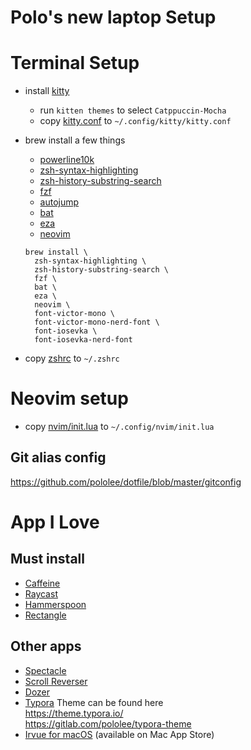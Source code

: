 # Polo's new laptop Setup

# Terminal Setup

- install [kitty](https://sw.kovidgoyal.net/kitty/binary/)

  - run `kitten themes` to select `Catppuccin-Mocha`
  - copy [kitty.conf](https://github.com/pololee/dotfile/blob/master/kitty/kitty.conf) to `~/.config/kitty/kitty.conf`

- brew install a few things

  - [powerline10k](https://github.com/romkatv/powerlevel10k)
  - [zsh-syntax-highlighting](https://github.com/zsh-users/zsh-syntax-highlighting/blob/master/INSTALL.md)
  - [zsh-history-substring-search](https://github.com/zsh-users/zsh-history-substring-search?tab=readme-ov-file#install)
  - [fzf](https://github.com/junegunn/fzf?tab=readme-ov-file#using-homebrew)
  - [autojump](https://github.com/wting/autojump?tab=readme-ov-file#os-x)
  - [bat](https://github.com/sharkdp/bat?tab=readme-ov-file#on-macos-or-linux-via-homebrew)
  - [eza](https://eza.rocks/)
  - [neovim](https://github.com/neovim/neovim/blob/master/INSTALL.md#homebrew-on-macos-or-linux)

  ```shell
  brew install \
    zsh-syntax-highlighting \
    zsh-history-substring-search \
    fzf \
    bat \
    eza \
    neovim \
    font-victor-mono \
    font-victor-mono-nerd-font \
    font-iosevka \
    font-iosevka-nerd-font
  ```

- copy [zshrc](https://github.com/pololee/dotfile/blob/master/zshrc) to `~/.zshrc`

# Neovim setup

- copy [nvim/init.lua](https://github.com/pololee/dotfile/blob/master/nvim/init.lua) to `~/.config/nvim/init.lua`

## Git alias config

https://github.com/pololee/dotfile/blob/master/gitconfig

# App I Love

## Must install

- [Caffeine](http://lightheadsw.com/caffeine/)
- [Raycast](https://www.raycast.com/)
- [Hammerspoon](https://www.hammerspoon.org/)
- [Rectangle](https://rectangleapp.com/)

## Other apps

- [Spectacle](https://github.com/eczarny/spectacle)
- [Scroll Reverser](https://pilotmoon.com/scrollreverser/)
- [Dozer](https://github.com/Mortennn/Dozer)
- [Typora](https://typora.io/)
  Theme can be found here  
  https://theme.typora.io/  
  https://gitlab.com/pololee/typora-theme
- [Irvue for macOS](https://irvue.tumblr.com/) (available on Mac App Store)
